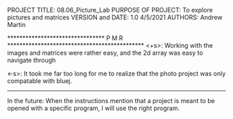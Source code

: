PROJECT TITLE: 08.06_Picture_Lab
PURPOSE OF PROJECT: To explore pictures and matrices
VERSION and DATE: 1.0 4/5/2021
AUTHORS: Andrew Martin

******************************** P M R *********************************************
<+s>: Working with the images and matrices were rather easy, and the 2d array was
        easy to navigate through
      
<-s>: It took me far too long for me to realize that the photo project was only 
        compatable with bluej.
************************************************************************************
In the future: When the instructions mention that a project is meant to be opened
                with a specific program, I will use the right program.